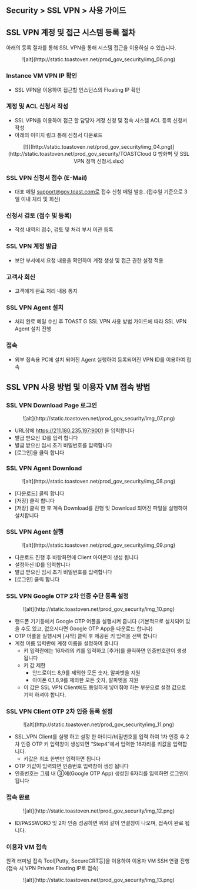 ## Security > SSL VPN > 사용 가이드

## SSL VPN 계정 및 접근 시스템 등록 절차

아래의 등록 절차를 통해 SSL VPN을 통해 시스템 접근을 이용하실 수 있습니다.

<center>![alt](http://static.toastoven.net/prod_gov_security/img_06.png)</center>

### Instance VM VPN IP 확인
- SSL VPN을 이용하여 접근할 인스턴스의 Floating IP 확인

### 계정 및 ACL 신청서 작성
- SSL VPN을 이용하여 접근 할 담당자 계정 신청 및 접속 시스템 ACL 등록 신청서 작성<br>
- 아래의 이미지 링크 통해 신청서 다운로드
<center>
[![](http://static.toastoven.net/prod_gov_security/img_04.png)](http://static.toastoven.net/prod_gov_security/TOASTCloud G 방화벽 및 SSL VPN 정책 신청서.xlsx)</center>

### SSL VPN 신청서 접수 (E-Mail)
- 대표 메일 support@gov.toast.com로 접수 신청 메일 발송. (접수일 기준으로 3일 이내 처리 및 회신)

### 신청서 검토 (접수 및 등록)
- 작성 내역의 접수, 검토 및 처리 부서 이관 등록

### SSL VPN 계정 발급
- 보안 부서에서 요청 내용을 확인하여 계정 생성 및 접근 권한 설정 적용

### 고객사 회신
- 고객에게 완료 처리 내용 통지

### SSL VPN Agent 설치
- 처리 완료 메일 수신 후 TOAST G SSL VPN 사용 방법 가이드에 따라 SSL VPN Agent 설치 진행

###	접속
- 외부 접속용 PC에 설치 되어진 Agent 실행하여 등록되어진 VPN ID를 이용하여 접속

## SSL VPN 사용 방법 및 이용자 VM 접속 방법
### SSL VPN Download Page 로그인
<center>![alt](http://static.toastoven.net/prod_gov_security/img_07.png)</center>

- URL창에 https://211.180.235.197:9001 을 입력합니다
- 발급 받으신 ID를 입력 합니다
- 발급 받으신 임시 초기 비밀번호를 입력합니다
- [로그인]을 클릭 합니다

### SSL VPN Agent Download
<center>![alt](http://static.toastoven.net/prod_gov_security/img_08.png)</center>

- [다운로드] 클릭 합니다
- [저장] 클릭 합니다
- [저장] 클릭 한 후 계속 Download를 진행 및 Download 되어진 파일을 실행하여 설치합니다

### SSL VPN Agent 실행
<center>![alt](http://static.toastoven.net/prod_gov_security/img_09.png)</center>

- 다운로드 진행 후 바탕화면에 Client 아이콘이 생성 됩니다
- 설정하신 ID를 입력합니다
- 발급 받으신 임시 초기 비밀번호를 입력합니다
- [로그인] 클릭 합니다

### SSL VPN Google OTP 2차 인증 수단 등록 설정
<center>![alt](http://static.toastoven.net/prod_gov_security/img_10.png)</center>

- 핸드폰 기기등에서 Google OTP 어플을 실행시켜 줍니다
  (기본적으로 설치되어 있을 수도 있고, 없으시다면 Google OTP App을 다운로드 합니다)
- OTP 어플을 실행시켜 [시작] 클릭 후 제공된 키 입력을 선택 합니다
- 계정 이름 입력란에 계정 이름을 설정하여 줍니다
    - 키 입력란에는 16자리의 키를 입력하고 [추가]를 클릭하면 인증번호란이 생성 됩니다
    - 키 값 제한
        - 안드로이드 8,9를 제외한 모든 숫자, 알파벳을 지원
        - 아이폰 0,1,8,9를 제외한 모든 숫자, 알파벳을 지원
    - 이 값은 SSL VPN Client에도 동일하게 넣어줘야 하는 부분으로 설정 값으로 기억 하셔야 합니다.

### SSL VPN Client OTP 2차 인증 등록 설정
<center>![alt](http://static.toastoven.net/prod_gov_security/img_11.png)</center>

- SSL_VPN Client를 실행 하고 설정 한 아이디/비밀번호를 입력 하여 1차 인증 후 2차 인증 OTP 키 입력창이 생성되면 “Step4”에서 입력한 16자리를 키값을 입력합니다.
    - 키값은 최초 한번만 입력하면 됩니다
- OTP 키값이 입력되면 인증번호 입력창이 생성 됩니다
- 인증번호는 그림 내 ③에(Google OTP App) 생성된 6자리를 입력하면 로그인이 됩니다

### 접속 완료
<center>![alt](http://static.toastoven.net/prod_gov_security/img_12.png)</center>

- ID/PASSWORD 및 2차 인증 성공하면 위와 같이 연결창이 나오며, 접속이 완료 됩니다.

### 이용자 VM 접속
원격 터미널 접속 Tool[Putty, SecureCRT등]을 이용하여 이용자 VM SSH 연결 진행 (접속 시 VPN Private Floating IP로 접속)
<center>![alt](http://static.toastoven.net/prod_gov_security/img_13.png)</center>
